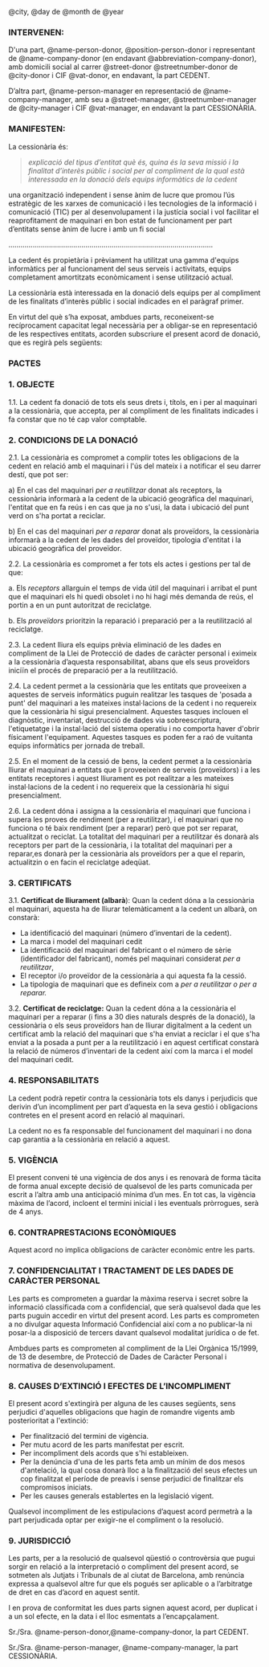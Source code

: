 @city, @day de @month de @year

### INTERVENEN:

D'una part, @name-person-donor, @position-person-donor i representant de @name-company-donor (en endavant @abbreviation-company-donor), amb domicili social al carrer @street-donor @streetnumber-donor de @city-donor i CIF @vat-donor, en endavant, la part CEDENT.

D’altra part, @name-person-manager en representació de @name-company-manager, amb seu a @street-manager, @streetnumber-manager de @city-manager i CIF @vat-manager, en endavant la part CESSIONÀRIA.

### MANIFESTEN:

La cessionària és:  
> *explicació del tipus d’entitat què és, quina és la seva missió i la finalitat d’interès públic i social per al compliment de la qual està interessada en la donació dels equips informàtics de la cedent*

una organització independent i sense ànim de lucre que promou l’ús estratègic de les xarxes de comunicació i les tecnologies de la informació i comunicació (TIC) per al desenvolupament i la justícia social i vol facilitar el reaprofitament de maquinari en bon estat de funcionament per part d’entitats sense ànim de lucre i amb un fi social 

.....................................................................................................

La cedent és propietària i prèviament ha utilitzat una gamma d'equips informàtics per al funcionament del seus serveis i activitats, equips completament amortitzats econòmicament i sense utilització actual.

La cessionària està interessada en la donació dels equips per al compliment de les finalitats d’interès públic i social indicades en el paràgraf primer.

En virtut del què s’ha exposat, ambdues parts, reconeixent-se recíprocament capacitat legal necessària per a obligar-se en representació de les respectives entitats, acorden subscriure el present acord de donació, que es regirà pels següents:

### PACTES

### 1\. OBJECTE

1.1. La cedent fa donació de tots els seus drets i, títols, en i per al maquinari a la cessionària, que accepta, per al compliment de les finalitats indicades i fa constar que no té cap valor comptable.

### 2\. CONDICIONS DE LA DONACIÓ

2.1. La cessionària es compromet a complir totes les obligacions de la cedent en relació amb el maquinari i l'ús del mateix i a notificar el seu darrer destí, que pot ser:

a)  En el cas del maquinari *per a reutilitzar* donat als receptors, la cessionària informarà a la cedent de la ubicació geogràfica del maquinari, l'entitat que en fa reús i en cas que ja no s'usi, la data i ubicació del punt verd on s'ha portat a reciclar.

b)  En el cas del maquinari *per a reparar* donat als proveïdors, la cessionària informarà a la cedent de les dades del proveïdor, tipologia d'entitat i la ubicació geogràfica del proveïdor.

2.2. La cessionària es compromet a fer tots els actes i gestions per tal de que:

a. Els *receptors* allarguin el temps de vida útil del maquinari i arribat el punt que el maquinari els hi quedi obsolet i no hi hagi més demanda de reús, el portin a en un punt autoritzat de reciclatge.

b.  Els *proveïdors* prioritzin la reparació i preparació per a la reutilització al reciclatge.

2.3. La cedent lliura els equips prèvia eliminació de les dades en compliment de la Llei de Protecció de dades de caràcter personal i eximeix a la cessionària d’aquesta responsabilitat, abans que els seus proveïdors iniciïn el procés de preparació per a la reutilització.

2.4. La cedent permet a la cessionària que les entitats que proveeixen a aquestes de serveis informàtics puguin realitzar les tasques de 'posada a punt' del maquinari a les mateixes instal·lacions de la cedent i no requereix que la cessionària hi sigui presencialment. Aquestes tasques inclouen el diagnòstic, inventariat, destrucció de dades via sobreescriptura, l'etiquetatge i la instal·lació del sistema operatiu i no comporta haver d'obrir físicament l'equipament. Aquestes tasques es poden fer a raó de vuitanta equips informàtics per jornada de treball.

2.5.  En el moment de la cessió de bens, la cedent permet a la cessionària lliurar el maquinari a entitats que li proveeixen de serveis (proveïdors) i a les entitats receptores i aquest lliurament es pot realitzar a les mateixes instal·lacions de la cedent i no requereix que la  cessionària hi sigui presencialment. 

2.6.  La cedent dóna i assigna a la cessionària el maquinari que funciona i supera les proves de rendiment (per a reutilitzar), i el maquinari que no funciona o té baix rendiment (per a reparar) però que pot ser reparat, actualitzat o reciclat. La totalitat del maquinari per a reutilitzar és donarà als receptors per part de la cessionària, i la totalitat del maquinari per a reparar,es donarà per la cessionària als proveïdors per a que el reparin, actualitzin o en facin el reciclatge adeqüat.


### 3.  CERTIFICATS

3.1. **Certificat de lliurament (albarà**): Quan la cedent dóna a la cessionària el maquinari, aquesta ha de lliurar telemàticament a la cedent un albarà, on constarà:

  -   La identificació del maquinari (número d’inventari de la cedent).
  -   La marca i model del maquinari cedit
  -   La identificació del maquinari del fabricant o el número de sèrie  (identificador del fabricant), només pel maquinari considerat *per a reutilitzar*,
  -   El receptor i/o proveïdor de la cessionària a qui aquesta fa la cessió. 
  -   La tipologia de maquinari que es defineix com a *per a reutilitzar o per a reparar.*

3.2. **Certificat de reciclatge:** Quan la cedent dóna a la cessionària el maquinari per a reparar (i fins a 30 dies naturals després de la donació), la cessionària o els seus proveïdors han de lliurar digitalment a la cedent un certificat amb la relació del maquinari que s'ha enviat a reciclar i el que s'ha enviat a la posada a punt per a la reutilització i en aquest certificat constarà la relació de números d’inventari de la cedent així com la marca i el model del maquinari cedit.

### 4. RESPONSABILITATS

La cedent podrà repetir contra la cessionària tots els danys i perjudicis que derivin d’un incompliment per part d’aquesta en la seva gestió i obligacions contretes en el present acord en relació al maquinari.

La cedent no es fa responsable del funcionament del maquinari i no dona cap garantia a la cessionària en relació a aquest. 

### 5. VIGÈNCIA

El present conveni té una vigència de dos anys i es renovarà de forma tàcita de forma anual excepte decisió de qualsevol de les parts comunicada per escrit a l’altra amb una anticipació mínima d’un mes. En tot cas, la vigència màxima de l’acord, incloent el termini inicial i les eventuals pròrrogues, serà de 4 anys.

### 6. CONTRAPRESTACIONS ECONÒMIQUES

Aquest acord no implica obligacions de caràcter econòmic entre les parts.

### 7. CONFIDENCIALITAT I TRACTAMENT DE LES DADES DE CARÀCTER PERSONAL

Les parts es comprometen a guardar la màxima reserva i secret sobre la informació classificada com a confidencial, que serà qualsevol dada que les parts puguin accedir en virtut del present acord. Les parts es comprometen a no divulgar aquesta Informació Confidencial així com a no publicar-la ni posar-la a disposició de tercers davant qualsevol modalitat jurídica o de fet.

Ambdues parts es comprometen al compliment de la Llei Orgànica 15/1999, de 13 de desembre, de Protecció de Dades de Caràcter Personal i normativa de desenvolupament.

### 8. CAUSES D’EXTINCIÓ I EFECTES DE L’INCOMPLIMENT

El present acord s'extingirà per alguna de les causes següents, sens perjudici d'aquelles obligacions que hagin de romandre vigents amb posterioritat a l'extinció: 
  - Per finalització del termini de vigència. 
  - Per mutu acord de les parts manifestat per escrit.
  - Per incompliment dels acords que s'hi estableixen.
  - Per la denúncia d'una de les parts feta amb un mínim de dos mesos d'antelació, la qual cosa donarà lloc a la finalització del seus efectes un cop finalitzat el període de preavís i sense perjudici de finalitzar els compromisos iniciats.
  - Per les causes generals establertes en la legislació vigent.

Qualsevol incompliment de les estipulacions d’aquest acord permetrà a la part perjudicada optar per exigir-ne el compliment o la resolució.

### 9. JURISDICCIÓ

Les parts, per a la resolució de qualsevol qüestió o controvèrsia que pugui sorgir en relació a la interpretació o compliment del present acord, se sotmeten als Jutjats i Tribunals de al ciutat de Barcelona, amb renúncia expressa a qualsevol altre fur que els pogués ser aplicable o a l’arbitratge de dret en cas d’acord en aquest sentit.

I en prova de conformitat les dues parts signen aquest acord, per duplicat i a un sol efecte, en la data i el lloc esmentats a l’encapçalament.


Sr./Sra. @name-person-donor,@name-company-donor, la part CEDENT.

Sr./Sra. @name-person-manager,  @name-company-manager, la part CESSIONÀRIA.


